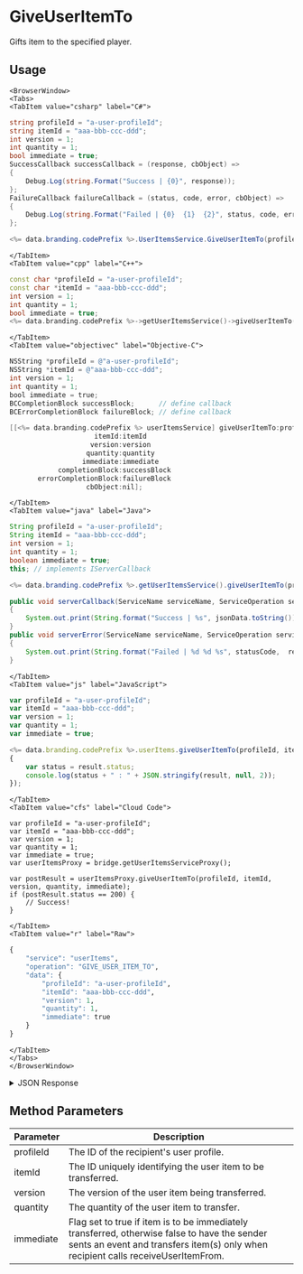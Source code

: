 # GiveUserItemTo

Gifts item to the specified player.

<PartialServop service_name="userItems" operation_name="GIVE_USER_ITEM_TO" />

## Usage

```mdx-code-block
<BrowserWindow>
<Tabs>
<TabItem value="csharp" label="C#">
```

```csharp
string profileId = "a-user-profileId";
string itemId = "aaa-bbb-ccc-ddd";
int version = 1;
int quantity = 1;
bool immediate = true;
SuccessCallback successCallback = (response, cbObject) =>
{
    Debug.Log(string.Format("Success | {0}", response));
};
FailureCallback failureCallback = (status, code, error, cbObject) =>
{
    Debug.Log(string.Format("Failed | {0}  {1}  {2}", status, code, error));
};

<%= data.branding.codePrefix %>.UserItemsService.GiveUserItemTo(profileId, itemId, version, quantity, immediate, successCallback, failureCallback);
```

```mdx-code-block
</TabItem>
<TabItem value="cpp" label="C++">
```

```cpp
const char *profileId = "a-user-profileId";
const char *itemId = "aaa-bbb-ccc-ddd";
int version = 1;
int quantity = 1;
bool immediate = true;
<%= data.branding.codePrefix %>->getUserItemsService()->giveUserItemTo(profileId, itemId, version, quantity, immediate, this);
```

```mdx-code-block
</TabItem>
<TabItem value="objectivec" label="Objective-C">
```

```objectivec
NSString *profileId = @"a-user-profileId";
NSString *itemId = @"aaa-bbb-ccc-ddd";
int version = 1;
int quantity = 1;
bool immediate = true;
BCCompletionBlock successBlock;      // define callback
BCErrorCompletionBlock failureBlock; // define callback

[[<%= data.branding.codePrefix %> userItemsService] giveUserItemTo:profileId
                     itemId:itemId
                    version:version
                   quantity:quantity
                  immediate:immediate
            completionBlock:successBlock
       errorCompletionBlock:failureBlock
                   cbObject:nil];
```

```mdx-code-block
</TabItem>
<TabItem value="java" label="Java">
```

```java
String profileId = "a-user-profileId";
String itemId = "aaa-bbb-ccc-ddd";
int version = 1;
int quantity = 1;
boolean immediate = true;
this; // implements IServerCallback

<%= data.branding.codePrefix %>.getUserItemsService().giveUserItemTo(profileId, itemId, version, quantity, immediate, this);

public void serverCallback(ServiceName serviceName, ServiceOperation serviceOperation, JSONObject jsonData)
{
    System.out.print(String.format("Success | %s", jsonData.toString()));
}
public void serverError(ServiceName serviceName, ServiceOperation serviceOperation, int statusCode, int reasonCode, String jsonError)
{
    System.out.print(String.format("Failed | %d %d %s", statusCode,  reasonCode, jsonError.toString()));
}
```

```mdx-code-block
</TabItem>
<TabItem value="js" label="JavaScript">
```

```javascript
var profileId = "a-user-profileId";
var itemId = "aaa-bbb-ccc-ddd";
var version = 1;
var quantity = 1;
var immediate = true;

<%= data.branding.codePrefix %>.userItems.giveUserItemTo(profileId, itemId, version, quantity, immediate, result =>
{
    var status = result.status;
    console.log(status + " : " + JSON.stringify(result, null, 2));
});
```

```mdx-code-block
</TabItem>
<TabItem value="cfs" label="Cloud Code">
```

```cfscript
var profileId = "a-user-profileId";
var itemId = "aaa-bbb-ccc-ddd";
var version = 1;
var quantity = 1;
var immediate = true;
var userItemsProxy = bridge.getUserItemsServiceProxy();

var postResult = userItemsProxy.giveUserItemTo(profileId, itemId, version, quantity, immediate);
if (postResult.status == 200) {
    // Success!
}
```

```mdx-code-block
</TabItem>
<TabItem value="r" label="Raw">
```

```r
{
	"service": "userItems",
	"operation": "GIVE_USER_ITEM_TO",
	"data": {
		"profileId": "a-user-profileId",
		"itemId": "aaa-bbb-ccc-ddd",
		"version": 1,
		"quantity": 1,
		"immediate": true
	}
}
```

```mdx-code-block
</TabItem>
</Tabs>
</BrowserWindow>
```

<details>
<summary>JSON Response</summary>

```json
{
  "data": {
    "item": {
      "itemId": "2f100f95-60cd-436e-b973-e33cbc6b3728",
      "defId": "medal_bronze_2",
      "quantity": 1,
      "usesLeft": null,
      "coolDownStart": -1,
      "recoveryStart": -1,
      "itemData": {},
      "giftedTo": "74516a07-4d56-4f0a-82b9-df941d451318",
      "giftedFrom": "8ce6e475-35a9-42f6-ba08-206bd07650ca",
      "blockId": null,
      "createdAt": 1566849320462,
      "updatedAt": 1566849606132,
      "version": 2,
      "maxUses": null,
      "coolDownUntil": -1,
      "recoveryUntil": -1,
      "itemDef": {}
    },
    "giftItemId": "b303c738-82bd-4ab2-9688-544d45104a85"
  },
  "status": 200
}
```
</details>

## Method Parameters
Parameter | Description
--------- | -----------
profileId | The ID of the recipient's user profile. 
itemId | The ID uniquely identifying the user item to be transferred. 
version | The version of the user item being transferred. 
quantity | The quantity of the user item to transfer. 
immediate | Flag set to true if item is to be immediately transferred, otherwise false to have the sender sents an event and transfers item(s) only when recipient calls receiveUserItemFrom. 


